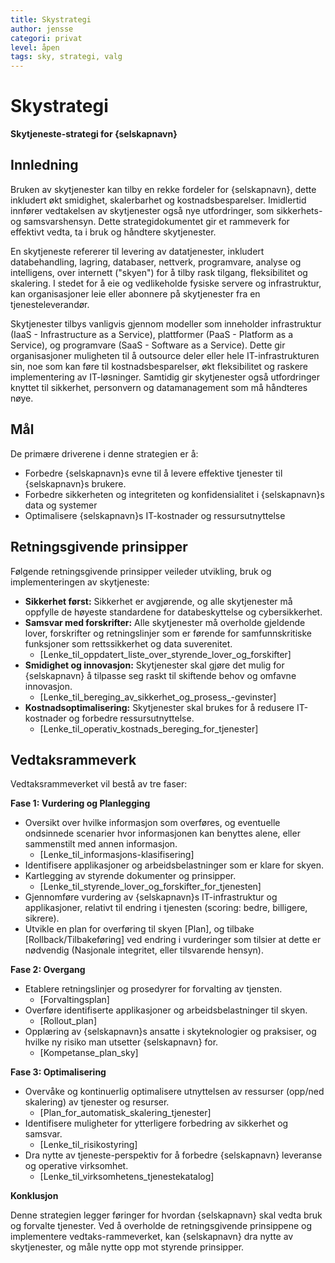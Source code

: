 ```yaml
---
title: Skystrategi
author: jensse
categori: privat
level: åpen
tags: sky, strategi, valg
---
```


# Skystrategi

**Skytjeneste-strategi for {selskapnavn}**

## Innledning

Bruken av skytjenester kan tilby en rekke fordeler for {selskapnavn}, dette inkludert økt smidighet, skalerbarhet og kostnadsbesparelser. Imidlertid innfører vedtakelsen av skytjenester også nye utfordringer, som sikkerhets- og samsvarshensyn. Dette strategidokumentet  gir et rammeverk for effektivt vedta, ta i bruk og håndtere skytjenester.

En skytjeneste refererer til levering av datatjenester, inkludert databehandling, lagring, databaser, nettverk, programvare, analyse og intelligens, over internett ("skyen") for å tilby rask tilgang, fleksibilitet og skalering. I stedet for å eie og vedlikeholde fysiske servere og infrastruktur, kan organisasjoner leie eller abonnere på skytjenester fra en tjenesteleverandør.

Skytjenester tilbys vanligvis gjennom modeller som inneholder infrastruktur (IaaS - Infrastructure as a Service), plattformer (PaaS - Platform as a Service), og programvare (SaaS - Software as a Service). Dette gir organisasjoner muligheten til å outsource deler eller hele IT-infrastrukturen sin, noe som kan føre til kostnadsbesparelser, økt fleksibilitet og raskere implementering av IT-løsninger. Samtidig gir skytjenester også utfordringer knyttet til sikkerhet, personvern og datamanagement som må håndteres nøye.

## Mål

De primære driverene i denne  strategien er å:

* Forbedre {selskapnavn}s evne til å levere effektive tjenester til {selskapnavn}s brukere.
* Forbedre sikkerheten og integriteten og konfidensialitet i {selskapnavn}s data og systemer
* Optimalisere {selskapnavn}s IT-kostnader og ressursutnyttelse

## Retningsgivende prinsipper

Følgende retningsgivende prinsipper veileder utvikling, bruk og implementeringen av skytjeneste:

* **Sikkerhet først:** Sikkerhet er avgjørende, og alle skytjenester må oppfylle de høyeste standardene for databeskyttelse og cybersikkerhet.
* **Samsvar med forskrifter:** Alle skytjenester må overholde gjeldende lover, forskrifter og retningslinjer som er førende for samfunnskritiske funksjoner som  rettssikkerhet og data suverenitet.
	* [Lenke_til_oppdatert_liste_over_styrende_lover_og_forskifter]
* **Smidighet og innovasjon:** Skytjenester skal gjøre det mulig for {selskapnavn} å tilpasse seg raskt til skiftende behov og omfavne innovasjon.
	* [Lenke_til_bereging_av_sikkerhet_og_prosess_-gevinster]
* **Kostnadsoptimalisering:** Skytjenester skal brukes for å redusere IT-kostnader og forbedre ressursutnyttelse.
	* [Lenke_til_operativ_kostnads_bereging_for_tjenester]

## Vedtaksrammeverk

Vedtaksrammeverket vil bestå av tre faser:

**Fase 1: Vurdering og Planlegging**

* Oversikt over hvilke informasjon som overføres, og eventuelle ondsinnede scenarier hvor informasjonen kan benyttes alene, eller sammenstilt med annen informasjon.
	* [Lenke_til_informasjons-klasifisering]
* Identifisere applikasjoner og arbeidsbelastninger som er klare for skyen.
* Kartlegging av styrende dokumenter og prinsipper.
	* [Lenke_til_styrende_lover_og_forskifter_for_tjenesten]
* Gjennomføre vurdering av {selskapnavn}s IT-infrastruktur og applikasjoner, relativt til endring i tjenesten (scoring: bedre, billigere, sikrere).
* Utvikle en plan for overføring til skyen [Plan], og tilbake [Rollback/Tilbakeføring]  ved endring i vurderinger som tilsier at dette er nødvendig (Nasjonale integritet, eller tilsvarende hensyn).

**Fase 2: Overgang**

* Etablere retningslinjer og prosedyrer for forvalting av tjensten.
	* [Forvaltingsplan]
* Overføre identifiserte applikasjoner og arbeidsbelastninger til skyen.
	* [Rollout_plan]
* Opplæring av {selskapnavn}s ansatte i skyteknologier og praksiser, og hvilke ny risiko man utsetter {selskapnavn} for.
	* [Kompetanse_plan_sky]

**Fase 3: Optimalisering**

* Overvåke og kontinuerlig optimalisere utnyttelsen av ressurser (opp/ned skalering) av tjenester og resurser.
	* [Plan_for_automatisk_skalering_tjenester]
* Identifisere muligheter for ytterligere forbedring av  sikkerhet og samsvar.
	* [Lenke_til_risikostyring]
* Dra nytte av  tjeneste-perspektiv for å forbedre {selskapnavn} leveranse og operative virksomhet.
	* [Lenke_til_virksomhetens_tjenestekatalog]

**Konklusjon**

Denne  strategien legger føringer for hvordan {selskapnavn}  skal vedta bruk og forvalte tjenester. Ved å overholde de retningsgivende prinsippene og implementere vedtaks-rammeverket, kan {selskapnavn} dra nytte av skytjenester, og måle nytte opp mot styrende prinsipper.
